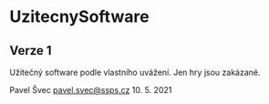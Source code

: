 # UzitecnySoftware
## Verze 1
Užitečný software podle vlastního uvážení. Jen hry jsou zakázané.

Pavel Švec
pavel.svec@ssps.cz
10. 5. 2021

